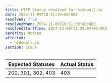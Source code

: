 ```yaml
---
title: HTTP Status resolved for hidewall.io
date: 2024-11-09T10:11:39+00:00Z
resolved: True
resolvedWhen: 2024-11-09T10:11:39+00:00Z
resolvedStartTime: 2024-11-08T11:28:04+00:00Z
severity: notice
affected:
  - hidewall.io
section: issue
---
```


| Expected Statuses | Actual Status  |
|-------------------|----------------|
| 200, 301, 302, 403 | 403 |

